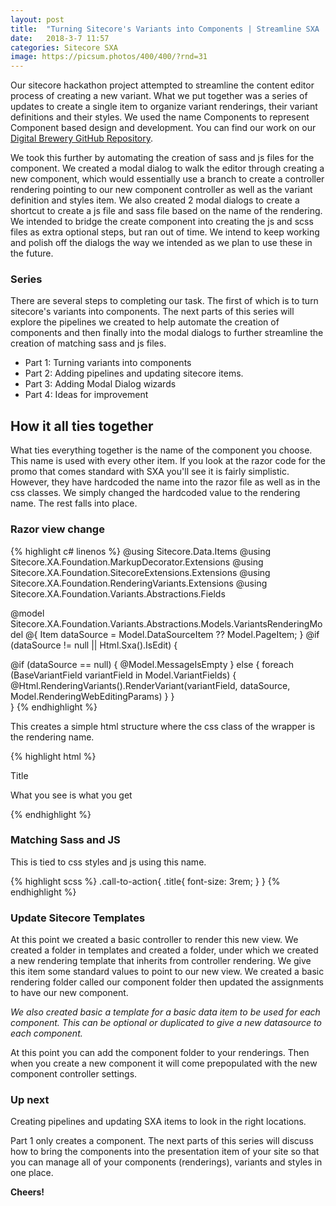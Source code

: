 ```yaml
---
layout: post
title:  "Turning Sitecore's Variants into Components | Streamline SXA | Part 1"
date:   2018-3-7 11:57
categories: Sitecore SXA
image: https://picsum.photos/400/400/?rnd=31
---
```


Our sitecore hackathon project attempted to streamline the content editor process of creating a new variant. What we put together was a series of updates to create a single item to organize variant renderings, their variant definitions and their styles. We used the name Components to represent Component based design and development. You can find our work on our [Digital Brewery GitHub Repository](https://github.com/Boyd-B/2018-Digital-Brewery).

We took this further by automating the creation of sass and js files for the component. We created a modal dialog to walk the editor through creating a new component, which would essentially use a branch to create a controller rendering pointing to our new component controller as well as the variant definition and styles item. We also created 2 modal dialogs to create a shortcut to create a js file and sass file based on the name of the rendering. We intended to bridge the create component into creating the js and scss files as extra optional steps, but ran out of time. We intend to keep working and polish off the dialogs the way we intended as we plan to use these in the future.

### Series

There are several steps to completing our task. The first of which is to turn sitecore's variants into components. The next parts of this series will explore the pipelines we created to help automate the creation of components and then finally into the modal dialogs to further streamline the creation of matching sass and js files.

* Part 1: Turning variants into components
* Part 2: Adding pipelines and updating sitecore items.
* Part 3: Adding Modal Dialog wizards
* Part 4: Ideas for improvement

## How it all ties together

What ties everything together is the name of the component you choose. This name is used with every other item. If you look at the razor code for the promo that comes standard with SXA you'll see it is fairly simplistic. However, they have hardcoded the name into the razor file as well as in the css classes. We simply changed the hardcoded value to the rendering name. The rest falls into place.

### Razor view change

{% highlight c# linenos %}
@using Sitecore.Data.Items
@using Sitecore.XA.Foundation.MarkupDecorator.Extensions
@using Sitecore.XA.Foundation.SitecoreExtensions.Extensions
@using Sitecore.XA.Foundation.RenderingVariants.Extensions
@using Sitecore.XA.Foundation.Variants.Abstractions.Fields

@model Sitecore.XA.Foundation.Variants.Abstractions.Models.VariantsRenderingModel
@{
  Item dataSource = Model.DataSourceItem ?? Model.PageItem;
}
@if (dataSource != null || Html.Sxa().IsEdit)
{
  <div @Html.Sxa().Component(Model.Rendering.Name.ToLower().Replace(" ", "-"), Model.Attributes)>
    @if (dataSource == null)
    {
      @Model.MessageIsEmpty
    }
    else
    {
      foreach (BaseVariantField variantField in Model.VariantFields)
      {
        @Html.RenderingVariants().RenderVariant(variantField, dataSource, Model.RenderingWebEditingParams)
      }
    }
  </div>
}
{% endhighlight %}

This creates a simple html structure where the css class of the wrapper is the rendering name.

{% highlight html %}
<div class="call-to-action">
  <div class="content">
    <div class="title">Title</div>
    <div class="text">
      <p>What you see is what you get</p>
	</div>
  </div>
</div>
{% endhighlight %}

### Matching Sass and JS

This is tied to css styles and js using this name. 

{% highlight scss %}
.call-to-action{
  .title{
    font-size: 3rem;
  }
}
{% endhighlight %}

### Update Sitecore Templates

At this point we created a basic controller to render this new view. We created a folder in templates and created a folder, under which we created a new rendering template that inherits from controller rendering. We give this item some standard values to point to our new view. We created a basic rendering folder called our component folder then updated the assignments to have our new component.

*We also created basic a template for a basic data item to be used for each component. This can be optional or duplicated to give a new datasource to each component.*

At this point you can add the component folder to your renderings. Then when you create a new component it will come prepopulated with the new component controller settings.

### Up next

Creating pipelines and updating SXA items to look in the right locations.

Part 1 only creates a component. The next parts of this series will discuss how to bring the components into the presentation item of your site so that you can manage all of your components (renderings), variants and styles in one place.

**Cheers!**

